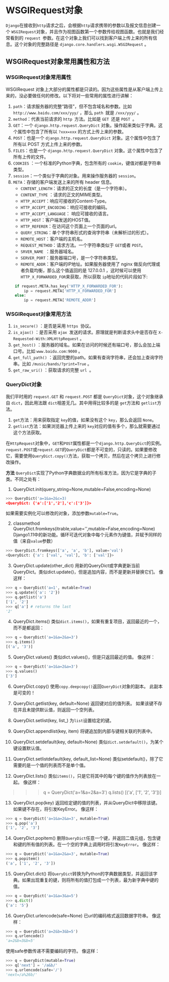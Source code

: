 # WSGIRequest对象

`Django`在接收到`http`请求之后，会根据`http`请求携带的参数以及报文信息创建一个 `WSGIRequest`对象，并且作为视图函数第一个参数传给视图函数。也就是我们经常看到的 `request `参数。在这个对象上我们可以找到客户端上传上来的所有信息。这个对象的完整路径是 `django.core.handlers.wsgi.WSGIRequest` 。

## WSGIRequest对象常用属性和方法

### WSGIRequest对象常用属性

WSGIRequest 对象上大部分的属性都是只读的。因为这些属性是从客户端上传上来的，没必要做任何的修改。以下将对一些常用的属性进行讲解：
1. `path`：请求服务器的完整“路径”，但不包含域名和参数。比如 `http://www.baidu.com/xxx/yyy/` ，那么 `path `就是 `/xxx/yyy/` 。
2. `method`：代表当前请求的 `http `方法。比如是 `GET `还是 `POST `。
3. `GET`：一个 `django.http.request.QueryDict` 对象。操作起来类似于字典。这个属性中包含了所有以 `?xxx=xxx` 的方式上传上来的参数。
4. `POST`：也是一个 `django.http.request.QueryDict` 对象。这个属性中包含了所有以 POST 方式上传上来的参数。
5. `FILES`：也是一个 `django.http.request.QueryDict` 对象。这个属性中包含了所有上传的文件。
6. `COOKIES` ：一个标准的Python字典，包含所有的 `cookie`，键值对都是字符串类型。
7. `session`：一个类似于字典的对象。用来操作服务器的 `session`。
8. `META`：存储的客户端发送上来的所有 header 信息。
    +  `CONTENT_LENGTH`：请求的正文的长度（是一个字符串）。
    +  `CONTENT_TYPE` ：请求的正文的MIME类型。
    + `HTTP_ACCEPT`：响应可接收的Content-Type。
    + `HTTP_ACCEPT_ENCODING`：响应可接收的编码。
    + `HTTP_ACCEPT_LANGUAGE`： 响应可接收的语言。
    + `HTTP_HOST`：客户端发送的HOST值。
    + `HTTP_REFERER`：在访问这个页面上一个页面的url。
    + `QUERY_STRING`：单个字符串形式的查询字符串（未解析过的形式）。
    + `REMOTE_HOST`：客户端的主机名。
    + `REQUEST_METHOD`：请求方法。一个字符串类似于 `GET`或者 `POST`。
    + `SRVER_NAME `：服务器域名。
    + `SERVER_PORT`：服务器端口号，是一个字符串类型。
    + `REMOTE_ADDR`：客户端的IP地址。如果服务器使用了 nginx 做反向代理或者负载均衡，那么这个值返回的是 127.0.0.1 ，这时候可以使用 `HTTP_X_FORWARDED_FOR`来获取，所以获取 `ip`地址的代码片段如下:

```python
    if request.META.has_key('HTTP_X_FORWARDED_FOR'):
        ip = request.META['HTTP_X_FORWARDED_FOR']
    else:
        ip = request.META['REMOTE_ADDR']
```


### WSGIRequest对象常用方法

1. `is_secure()` ：是否是采用 `https `协议。
2. `is_ajax()` ：是否采用 `ajax `发送的请求。原理就是判断请求头中是否存在 `X-Requested-With:XMLHttpRequest` 。
3. `get_host()` ：服务器的域名。如果在访问的时候还有端口号，那么会加上端口号。比如 `www.baidu.com:9000` 。
4. `get_full_path()` ：返回完整的path。如果有查询字符串，还会加上查询字符串。比如 `/music/bands/?print=True` 。
5. `get_raw_uri()` ：获取请求的完整 `url `。

### QueryDict对象

我们平时用的 `request.GET` 和 `request.POST` 都是 `QueryDict`对象，这个对象继承自 `dict`，因此用法跟 `dict`相差无几。其中用得比较多的是 `get`方法和 `getlist`方法。
1. `get`方法：用来获取指定 `key`的值，如果没有这个 `key`，那么会返回 `None`。
2. `getlist`方法：如果浏览器上传上来的 `key`对应的值有多个，那么就需要通过这个方法获取。

在`HttpRequest`对象中，`GET`和`POST`属性都是一个`django.http.QueryDict`的实例。`request.POST`或`request.GET`的`QueryDict`都是不可变的，只读的。如果要修改它，需要使用`QueryDict.copy()`方法，获取一个拷贝，然后在这个拷贝上进行修改操作。

**方法**
`QueryDict`实现了Python字典数据业的所有标准方法，因为它是字典的子类。不同之处有：

1. QueryDict.init(query_string=None,mutable=False,encoding=None)
```python
>>> QueryDict('a=1&a=2&c=3)
<QueryDict: {'a':['1','2'],'c':['3']}>
```
如果需要实例化可以修改的对象，添加参数`mutable=True`。

2. classmethod QueryDict.fromkeys(itrable,value='',mutable=False,encoding=None)
Django1.11中的新功能。循环可迭代对象中每个元素作为键值，并赋予同样的值（来自`value`参数）
```python
>>> QueryDict.fromkeys(['a', 'a', 'b'], value='val')
<QueryDict: {'a': ['val', 'val'], 'b': ['val']}>
```

3. QueryDict.update(other_dict)
用新的QueryDict或字典更新当前QueryDict。类似dict.update()，但是追加内容，而不是更新并替换它们。 像这样：
```python
>>> q = QueryDict('a=1', mutable=True)
>>> q.update({'a': '2'})
>>> q.getlist('a')
['1', '2']
>>> q['a'] # returns the last
'2'
```

4. QueryDict.items()
类似`dict.items()`，如果有重复项目，返回最近的一个，而不是都返回：
```python
>>> q = QueryDict('a=1&a=2&a=3')
>>> q.items()
[('a', '3')]
```

5. QueryDict.values()
类似dict.values()，但是只返回最近的值。 像这样：
```python
>>> q = QueryDict('a=1&a=2&a=3')
>>> q.values()
['3']
```

6. QueryDict.copy()
使用`copy.deepcopy()`返回`QueryDict`对象的副本。 此副本是可变的！

7. QueryDict.getlist(key, default=None)
返回键对应的值列表。 如果该键不存在并且未提供默认值，则返回一个空列表。

8. QueryDict.setlist(key, list_)
为`list`设置给定的键。

9. QueryDict.appendlist(key, item)
将键追加到内部与键相关联的列表中。

10. QueryDict.setdefault(key, default=None)
类似`dict.setdefault()`，为某个键设置默认值。

11. QueryDict.setlistdefault(key, default_list=None)
类似setdefault()，除了它需要的是一个值的列表而不是单个值。

12. QueryDict.lists()
类似`items()`，只是它将其中的每个键的值作为列表放在一起。 像这样：
>>> q = QueryDict('a=1&a=2&a=3')
>>> q.lists()
[('a', ['1', '2', '3'])]

13. QueryDict.pop(key)
返回给定键的值的列表，并从QueryDict中移除该键。 如果键不存在，将引发KeyError。 像这样：
```python
>>> q = QueryDict('a=1&a=2&a=3', mutable=True)
>>> q.pop('a')
['1', '2', '3']
```

14. QueryDict.popitem()
删除`QueryDict`任意一个键，并返回二值元组，包含键和键的所有值的列表。在一个空的字典上调用时将引发`KeyError`。 像这样：
```python
>>> q = QueryDict('a=1&a=2&a=3', mutable=True)
>>> q.popitem()
('a', ['1', '2', '3'])
```

15. QueryDict.dict()
将`QueryDict`转换为Python的字典数据类型，并返回该字典。如果出现重复的键，则将所有的值打包成一个列表，最为新字典中键的值。
```python
>>> q = QueryDict('a=1&a=3&a=5')
>>> q.dict()
{'a': '5'}
```

16. QueryDict.urlencode(safe=None)
已url的编码格式返回数据字符串。 像这样：
```python
>>> q = QueryDict('a=2&b=3&b=5')
>>> q.urlencode()
'a=2&b=3&b=5'
```
使用safe参数传递不需要编码的字符。 像这样：
```python
>>> q = QueryDict(mutable=True)
>>> q['next'] = '/a&b/'
>>> q.urlencode(safe='/')
'next=/a%26b/'
```
